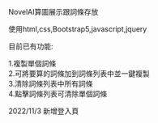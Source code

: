 NovelAI算圖展示跟詞條存放

使用html,css,Bootstrap5,javascript,jquery

目前已有功能:

1.複製單個詞條\
2.可將要算的詞條加到詞條列表中並一鍵複製\
3.清除詞條列表中所有詞條\
4.點擊詞條列表可清除單個詞條

2022/11/3 新增登入頁
